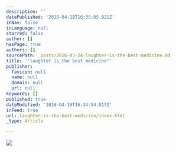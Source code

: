 ```yaml
---
description: ''
datePublished: '2016-04-19T16:35:05.921Z'
inNav: false
inLanguage: null
starred: false
author: []
hasPage: true
authors: []
sourcePath: _posts/2016-03-24-laughter-is-the-best-medicine.md
title: '"laughter is the best medicine"'
publisher:
  favicon: null
  name: null
  domain: null
  url: null
keywords: []
published: true
dateModified: '2016-04-19T16:34:54.817Z'
inFeed: true
url: laughter-is-the-best-medicine/index.html
_type: Article

---
```

![](https://the-grid-user-content.s3-us-west-2.amazonaws.com/76891573-4563-433d-a0f0-940ed1ee7eca.jpg)